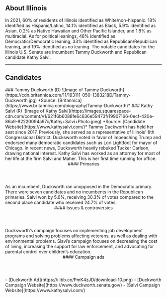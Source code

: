 ## About Illinois
In 2021, 60% of residents of Illinois identified as White/non-hispanic. 18% identified as Hispanic/Latino, 14.1% identified as Black, 5.9% identified as Asian, 0.2% as Native Hawaiian and Other Pacific Islander, and 1.8% as multiracial. As for political leanings, 48% identified as Democratic/Democratic leaning, 33% identified as Republican/Republican leaning, and 19% identified as no leaning. The notable candidates for the Illinois U.S. Senate are incumbent Tammy Duckworth and Republican candidate Kathy Salvi.

---

## Candidates

<Grid>
  <Box>
    ### Tammy Duckworth (D)
    ![Image of Tammy Duckworth](https://cdn.britannica.com/11/193111-050-1383218D/Tammy-Duckworth.jpg)
    *Source: [Britannica](https://www.britannica.com/biography/Tammy-Duckworth)*
  </Box>
  <Box>
    ### Kathy Salvi (R)
    ![Image of Kathy Salvi](https://images.squarespace-cdn.com/content/v1/621f6b6088fe6c636e59473f/19907166-0ecf-420e-86a9-82220094a97c/Kathy+Salvi+Photo.jpeg)
    *Source: [Candidate Website](https://www.kathysalvi.com/)*
  </Box>

  <Box>
    Tammy Duckworth has held her seat since 2017. Previously, she served as a representative of Illinois' 8th Congressional District. Ducksworth voted in favor of impeaching Trump and endorsed many democratic candidates such as Lori Lightfoot for mayor of Chicago. In recent news, Ducksworth heavily rebuked Tucker Carlson, drawing national interest. 
  </Box>
  <Box>
    Kathy Salvi has worked as an attorney for most of her life at the firm Salvi and Maher. This is her first time running for office. 
  </Box>

  <Header>
    #### Primaries
  </Header>
  <Box>
    As an incumbent, Duckworth ran unopposed in the Democratic primary. 
  </Box>
  <Box>
    There were seven candidates and no incumbents in the Republican primaries. Salvi won by 5.6%, receiving 30.3% of votes compared to the second place candidate who received 24.7% of votes. 
  </Box>

  <Header>
    #### Issues & controversies
  </Header>

  <WideBox>
    Ducksworth’s campaign focuses on implementing job development programs and solving problems affecting veterans, as well as dealing with environmental problems. Slavi’s campaign focuses on decreasing the cost of living, increasing the support for law enforcement, and advocating for parental control over children’s education. 
  </WideBox>
 
  <Header>
    #### Campaign ads
  </Header>
  <Box>
    - [Duckworth Ad](https://i.ibb.co/PmK4zJD/download-10.png)
    - [Duckworth Campaign Website](https://www.duckworth.senate.gov/)
  </Box>
  <Box>
    - [Salvi Campaign Website](https://www.kathysalvi.com/)
  </Box>
</Grid>
